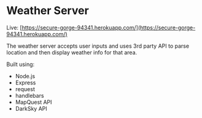 # Weather Server

Live: [https://secure-gorge-94341.herokuapp.com/](https://secure-gorge-94341.herokuapp.com/)

The weather server accepts user inputs and uses 3rd party API to parse location and then display weather info for that area.

Built using:

- Node.js
- Express
- request
- handlebars
- MapQuest API
- DarkSky API
